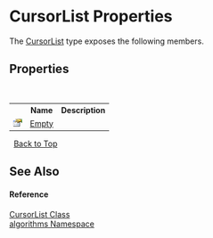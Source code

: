 # CursorList Properties
 

The <a href="a47c70ee-53b6-b746-cbdd-58c1dadbaa4e">CursorList</a> type exposes the following members.


## Properties
&nbsp;<table><tr><th></th><th>Name</th><th>Description</th></tr><tr><td>![Public property](media/pubproperty.gif "Public property")</td><td><a href="75d4cbb1-bc6b-b592-0961-f4a1d66fdfe5">Empty</a></td><td /></tr></table>&nbsp;
<a href="#cursorlist-properties">Back to Top</a>

## See Also


#### Reference
<a href="a47c70ee-53b6-b746-cbdd-58c1dadbaa4e">CursorList Class</a><br /><a href="82f88b43-fdc9-bc99-9558-75fce96d448f">algorithms Namespace</a><br />